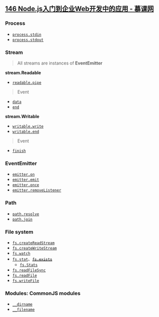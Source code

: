 ## [146 Node.js入门到企业Web开发中的应用 - 慕课网](https://github.com/nanana-100/imooc-146/tree/main)


### Process

* [`process.stdin`](https://nodejs.org/docs/latest-v22.x/api/process.html#processstdin)
* [`process.stdout`](https://nodejs.org/docs/latest-v22.x/api/process.html#processstdout)

### Stream

> All streams are instances of **EventEmitter**

**stream.Readable**

* [`readable.pipe`](https://nodejs.org/docs/latest-v22.x/api/stream.html#readablepipedestination-options)

> Event

* [`data`](https://nodejs.org/docs/latest-v22.x/api/stream.html#event-data)
* [`end`](https://nodejs.org/docs/latest-v22.x/api/stream.html#event-end)

**stream.Writable**

* [`writable.write`](https://nodejs.org/docs/latest-v22.x/api/stream.html#writablewritechunk-encoding-callback)
* [`writable.end`](https://nodejs.org/docs/latest-v22.x/api/stream.html#writableendchunk-encoding-callback)

> Event

* [`finish`](https://nodejs.org/docs/latest-v22.x/api/stream.html#event-finish)

### EventEmitter

* [`emitter.on`](https://nodejs.org/docs/latest-v22.x/api/events.html#emitteroneventname-listener)
* [`emitter.emit`](https://nodejs.org/docs/latest-v22.x/api/events.html#emitteremiteventname-args)
* [`emitter.once`](https://nodejs.org/docs/latest-v22.x/api/events.html#emitteronceeventname-listener)
* [`emitter.removeListener`](https://nodejs.org/docs/latest-v22.x/api/events.html#emitterremovelistenereventname-listener)

### Path

* [`path.resolve`](https://nodejs.org/docs/latest-v22.x/api/path.html#pathresolvepaths)
* [`path.join`](https://nodejs.org/docs/latest-v22.x/api/path.html#pathnormalizepath)

### File system

* [`fs.createReadStream`](https://nodejs.org/docs/latest-v22.x/api/fs.html#fscreatereadstreampath-options)
* [`fs.createWriteStream`](https://nodejs.org/docs/latest-v22.x/api/fs.html#fscreatewritestreampath-options)
* [`fs.watch`](https://nodejs.org/docs/latest-v22.x/api/fs.html#fswatchfilename-options-listener)
* [`fs.stat`](https://nodejs.org/docs/latest-v22.x/api/fs.html#fsstatpath-options-callback)、~~[`fs.exists`](https://nodejs.org/docs/latest-v22.x/api/fs.html#fsexistspath-callback)~~
  * [`fs.Stats`](https://nodejs.org/docs/latest-v22.x/api/fs.html#class-fsstats)
* [`fs.readFileSync`](https://nodejs.org/docs/latest-v22.x/api/fs.html#fsreadfilesyncpath-options)
* [`fs.readFile`](https://nodejs.org/docs/latest-v22.x/api/fs.html#fsreadfilepath-options-callback)
* [`fs.writeFile`](https://nodejs.org/docs/latest-v22.x/api/fs.html#fswritefilefile-data-options-callback)

### Modules: CommonJS modules

* [`__dirname`](https://nodejs.org/docs/latest-v22.x/api/modules.html#__dirname)
* [`__filename`](https://nodejs.org/docs/latest-v22.x/api/modules.html#__filename)
